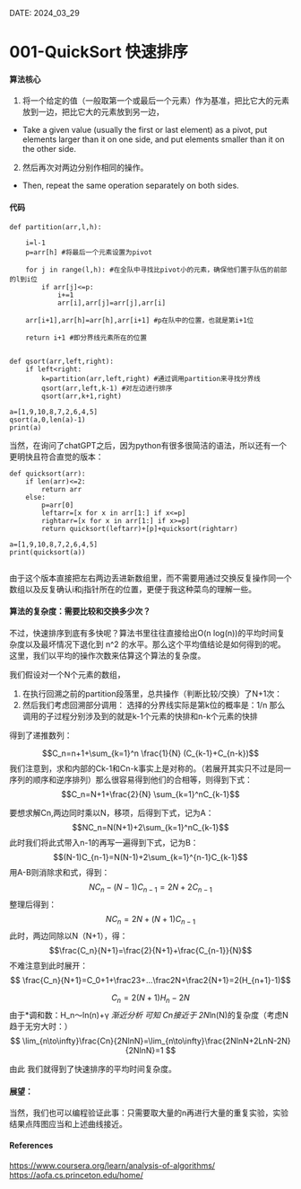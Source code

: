 
DATE: 2024_03_29

# 001-QuickSort 快速排序

#### 算法核心 

1. 将一个给定的值（一般取第一个或最后一个元素）作为基准，把比它大的元素放到一边，把比它大的元素放到另一边，
- Take a given value (usually the first or last element) as a pivot, put elements larger than it on one side, and put elements smaller than it on the other side.

2. 然后再次对两边分别作相同的操作。
- Then, repeat the same operation separately on both sides.

#### 代码
```
def partition(arr,l,h):
	
	i=l-1
	p=arr[h] #将最后一个元素设置为pivot
		
	for j in range(l,h): #在全队中寻找比pivot小的元素，确保他们置于队伍的前部的l到i位
		if arr[j]<=p:
			i+=1
			arr[i],arr[j]=arr[j],arr[i]
	
	arr[i+1],arr[h]=arr[h],arr[i+1] #p在队中的位置，也就是第i+1位
	
	return i+1 #即分界线元素所在的位置	


def qsort(arr,left,right):
	if left<right:
		k=partition(arr,left,right) #通过调用partition来寻找分界线
		qsort(arr,left,k-1) #对左边进行排序
		qsort(arr,k+1,right)

a=[1,9,10,8,7,2,6,4,5]
qsort(a,0,len(a)-1)
print(a)

```

当然，在询问了chatGPT之后，因为python有很多很简洁的语法，所以还有一个更明快且符合直觉的版本：
```
def quicksort(arr):
	if len(arr)<=2:
		return arr
	else:
		p=arr[0]
		leftarr=[x for x in arr[1:] if x<=p]
		rightarr=[x for x in arr[1:] if x>=p]
		return quicksort(leftarr)+[p]+quicksort(rightarr)

a=[1,9,10,8,7,2,6,4,5]
print(quicksort(a))
		
```

由于这个版本直接把左右两边丢进新数组里，而不需要用通过交换反复操作同一个数组以及反复确认i和j指针所在的位置，更便于我这种菜鸟的理解一些。

#### 算法的复杂度：需要比较和交换多少次？

不过，快速排序到底有多快呢？算法书里往往直接给出O(n log(n))的平均时间复杂度以及最坏情况下退化到 n^2 的水平。那么这个平均值结论是如何得到的呢。这里，我们以平均的操作次数来估算这个算法的复杂度。

我们假设对一个N个元素的数组，
1. 在执行回溯之前的partition段落里，总共操作（判断比较/交换）了N+1次：
2. 然后我们考虑回溯部分调用：
		选择的分界线实际是第k位的概率是：1/n
		那么调用的子过程分别涉及到的就是k-1个元素的快排和n-k个元素的快排

得到了递推数列：

$$C_n=n+1+\sum_{k=1}^n \frac{1}{N} (C_{k-1}+C_{n-k})$$
我们注意到，求和内部的Ck-1和Cn-k事实上是对称的。（若展开其实只不过是同一序列的顺序和逆序排列）那么很容易得到他们的合相等，则得到下式：
$$C_n=N+1+\frac{2}{N} \sum_{k=1}^nC_{k-1}$$

要想求解Cn,两边同时乘以N，移项，后得到下式，记为A：
$$NC_n=N(N+1)+2\sum_{k=1}^nC_{k-1}$$
此时我们将此式带入n-1的再写一遍得到下式，记为B：
$$(N-1)C_{n-1}=N(N-1)+2\sum_{k=1}^{n-1}C_{k-1}$$
用A-B则消除求和式，得到：
$$NC_n-(N-1)C_{n-1}=2N+2C_{n-1}$$
整理后得到：
		$$NC_n=2N+(N+1)C_{n-1}$$
此时，两边同除以N（N+1），得：
		$$\frac{C_n}{N+1}=\frac{2}{N+1}+\frac{C_{n-1}}{N}$$
不难注意到此时展开：
	$$ \frac{C_n}{N+1}=C_0+1+\frac23+…\frac2N+\frac2{N+1}=2(H_{n+1}-1)$$

$$C_n=2(N+1)H_n-2N$$
由于*调和数：H_n～ln(n)+γ 
*渐近分析 可知 Cn接近于 2N*ln(N)的复杂度（考虑N趋于无穷大时：）
	$$ \lim_{n\to\infty}\frac{Cn}{2NlnN}=\lim_{n\to\infty}\frac{2NlnN+2LnN-2N}{2NlnN}=1 $$

由此 我们就得到了快速排序的平均时间复杂度。

#### 展望：
当然，我们也可以编程验证此事：只需要取大量的n再进行大量的重复实验，实验结果点阵图应当和上述曲线接近。

#### References
https://www.coursera.org/learn/analysis-of-algorithms/
https://aofa.cs.princeton.edu/home/